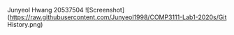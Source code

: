 Junyeol Hwang 20537504
![Screenshot](https://raw.githubusercontent.com/Junyeol1998/COMP3111-Lab1-2020s/Git History.png)